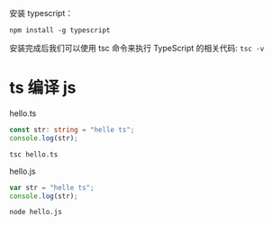 安装 typescript：

`npm install -g typescript`

安装完成后我们可以使用 tsc 命令来执行 TypeScript 的相关代码:
`tsc -v`

# ts 编译 js

hello.ts

```ts
const str: string = "helle ts";
console.log(str);
```

`tsc hello.ts`

hello.js

```js
var str = "helle ts";
console.log(str);
```

`node hello.js`
